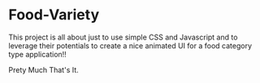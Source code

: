 # Food-Variety

This project is all about just to use simple CSS and Javascript and to leverage their potentials to create a nice animated UI for a food category type application!!

Prety Much That's It.
